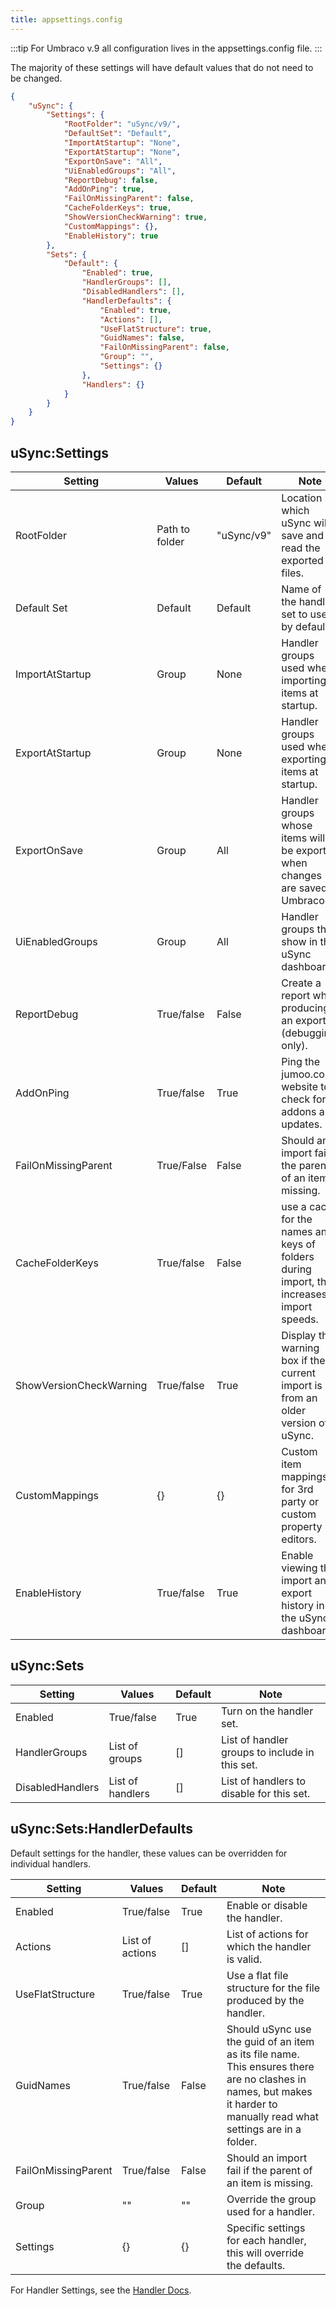 ```yaml
---
title: appsettings.config
---
```


:::tip
For Umbraco v.9 all configuration lives in the appsettings.config file.
:::

The majority of these settings will have default values that do not need to be changed.

```json title="appsettings.json"
{
    "uSync": {
        "Settings": {
            "RootFolder": "uSync/v9/",
            "DefaultSet": "Default",
            "ImportAtStartup": "None",
            "ExportAtStartup": "None",
            "ExportOnSave": "All",
            "UiEnabledGroups": "All",
            "ReportDebug": false,
            "AddOnPing": true,
            "FailOnMissingParent": false,
            "CacheFolderKeys": true,
            "ShowVersionCheckWarning": true,
            "CustomMappings": {},
            "EnableHistory": true
        },
        "Sets": {
            "Default": {
                "Enabled": true,
                "HandlerGroups": [],
                "DisabledHandlers": [],
                "HandlerDefaults": {
                    "Enabled": true,
                    "Actions": [],
                    "UseFlatStructure": true,
                    "GuidNames": false,
                    "FailOnMissingParent": false,
                    "Group": "",
                    "Settings": {}
                },
                "Handlers": {}
            }
        }
    }
}
```

## uSync:Settings

Setting | Values | Default | Note
--------|--------|------ |---
RootFolder | Path to folder | "uSync/v9" |  Location in which uSync will save and read the exported files.
Default Set | Default | Default | Name of the handler set to use by default.
ImportAtStartup | Group | None | Handler groups used when importing items at startup.
ExportAtStartup | Group | None | Handler groups used when exporting items at startup.
ExportOnSave | Group | All | Handler groups whose items will be exported when changes are saved in Umbraco.
UiEnabledGroups | Group | All  | Handler groups that show in the uSync dashboard.
ReportDebug | True/false | False | Create a report while producing an export (debugging only).
AddOnPing | True/false | True | Ping the jumoo.co.uk website to check for addons and updates.
FailOnMissingParent | True/False | False | Should an import fail if the parent of an item is missing.
CacheFolderKeys | True/false | False | use a cache for the names and keys of folders during import, this increases import speeds.
ShowVersionCheckWarning | True/false | True | Display the warning box if the current import is from an older version of uSync.
CustomMappings | {} | {} | Custom item mappings for 3rd party or custom property editors.
EnableHistory | True/false | True | Enable viewing the import and export history in the uSync dashboard.

## uSync:Sets

Setting | Values | Default | Note
--------|--------|---------|-----
Enabled | True/false | True | Turn on the handler set.
HandlerGroups | List of groups | [] | List of handler groups to include in this set.
DisabledHandlers | List of handlers | [] | List of handlers to disable for this set.

## uSync:Sets:HandlerDefaults
Default settings for the handler, these values can be overridden for individual handlers.

Setting | Values | Default | Note
--------|--------|---------|-----
Enabled | True/false | True | Enable or disable the handler.
Actions | List of actions | [] | List of actions for which the handler is valid.
UseFlatStructure | True/false | True | Use a flat file structure for the file produced by the handler. 
GuidNames | True/false | False | Should uSync use the guid of an item as its file name. This ensures there are no clashes in names, but makes it harder to manually read what settings are in a folder.
FailOnMissingParent | True/false | False | Should an import fail if the parent of an item is missing.
Group | "" | "" | Override the group used for a handler. 
Settings | {} | {} | Specific settings for each handler, this will override the defaults.

For Handler Settings, see the [Handler Docs](../handlers).

